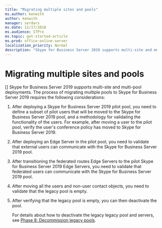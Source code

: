 ```yaml
---
title: "Migrating multiple sites and pools"
ms.author: kenwith
author: kenwith
manager: serdars
ms.date: 11/17/2018
ms.audience: ITPro
ms.topic: get-started-article
ms.prod: office-online-server
localization_priority: Normal
description: "Skype for Business Server 2019 supports multi-site and multi-pool deployments. The process of migrating multiple pools to Skype for Business Server 2019 requires the following considerations:"
---
```


# Migrating multiple sites and pools
[]
Skype for Business Server 2019 supports multi-site and multi-pool deployments. The process of migrating multiple pools to Skype for Business Server 2019 requires the following considerations: 
  
1. After deploying a Skype for Business Server 2019 pilot pool, you need to define a subset of pilot users that will be moved to the Skype for Business Server 2019 pool, and a methodology for validating the functionality of the users. For example, after moving a user to the pilot pool, verify the user's conference policy has moved to Skype for Business Server 2019. 
    
2. After deploying an Edge Server in the pilot pool, you need to validate that external users can communicate with the Skype for Business Server 2019 pool.
    
3. After transitioning the federated routes Edge Servers to the pilot Skype for Business Server 2019 Edge Servers, you need to validate that federated users can communicate with the Skype for Business Server 2019 pool.
    
4. After moving all the users and non-user contact objects, you need to validate that the legacy pool is empty.
    
5. After verifying that the legacy pool is empty, you can then deactivate the pool. 
    
    For details about how to deactivate the legacy legacy pool and servers, see [Phase 8: Decommission legacy pools](phase-8-decommission-legacy-pools.md).
    

